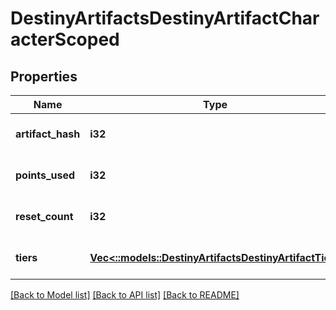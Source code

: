# DestinyArtifactsDestinyArtifactCharacterScoped

## Properties
Name | Type | Description | Notes
------------ | ------------- | ------------- | -------------
**artifact_hash** | **i32** |  | [optional] [default to null]
**points_used** | **i32** |  | [optional] [default to null]
**reset_count** | **i32** |  | [optional] [default to null]
**tiers** | [**Vec<::models::DestinyArtifactsDestinyArtifactTier>**](Destiny.Artifacts.DestinyArtifactTier.md) |  | [optional] [default to null]

[[Back to Model list]](../README.md#documentation-for-models) [[Back to API list]](../README.md#documentation-for-api-endpoints) [[Back to README]](../README.md)


